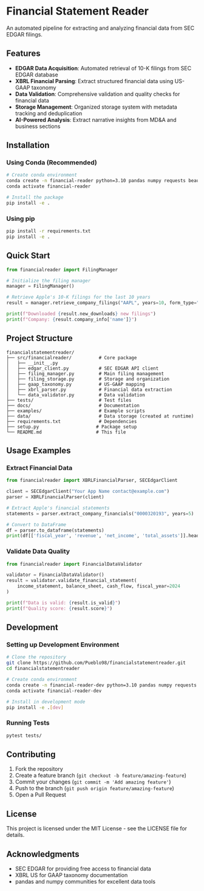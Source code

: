 # Financial Statement Reader

An automated pipeline for extracting and analyzing financial data from SEC EDGAR filings.

## Features

- **EDGAR Data Acquisition**: Automated retrieval of 10-K filings from SEC EDGAR database
- **XBRL Financial Parsing**: Extract structured financial data using US-GAAP taxonomy
- **Data Validation**: Comprehensive validation and quality checks for financial data
- **Storage Management**: Organized storage system with metadata tracking and deduplication
- **AI-Powered Analysis**: Extract narrative insights from MD&A and business sections

## Installation

### Using Conda (Recommended)

```bash
# Create conda environment
conda create -n financial-reader python=3.10 pandas numpy requests beautifulsoup4 lxml openpyxl
conda activate financial-reader

# Install the package
pip install -e .
```

### Using pip

```bash
pip install -r requirements.txt
pip install -e .
```

## Quick Start

```python
from financialreader import FilingManager

# Initialize the filing manager
manager = FilingManager()

# Retrieve Apple's 10-K filings for the last 10 years
result = manager.retrieve_company_filings("AAPL", years=10, form_type="10-K")

print(f"Downloaded {result.new_downloads} new filings")
print(f"Company: {result.company_info['name']}")
```

## Project Structure

```
financialstatementreader/
├── src/financialreader/          # Core package
│   ├── __init__.py
│   ├── edgar_client.py           # SEC EDGAR API client
│   ├── filing_manager.py         # Main filing management
│   ├── filing_storage.py         # Storage and organization
│   ├── gaap_taxonomy.py          # US-GAAP mapping
│   ├── xbrl_parser.py            # Financial data extraction
│   └── data_validator.py         # Data validation
├── tests/                        # Test files
├── docs/                         # Documentation
├── examples/                     # Example scripts
├── data/                         # Data storage (created at runtime)
├── requirements.txt              # Dependencies
├── setup.py                     # Package setup
└── README.md                    # This file
```

## Usage Examples

### Extract Financial Data

```python
from financialreader import XBRLFinancialParser, SECEdgarClient

client = SECEdgarClient("Your App Name contact@example.com")
parser = XBRLFinancialParser(client)

# Extract Apple's financial statements
statements = parser.extract_company_financials("0000320193", years=5)

# Convert to DataFrame
df = parser.to_dataframe(statements)
print(df[['fiscal_year', 'revenue', 'net_income', 'total_assets']].head())
```

### Validate Data Quality

```python
from financialreader import FinancialDataValidator

validator = FinancialDataValidator()
result = validator.validate_financial_statement(
    income_statement, balance_sheet, cash_flow, fiscal_year=2024
)

print(f"Data is valid: {result.is_valid}")
print(f"Quality score: {result.score}")
```

## Development

### Setting up Development Environment

```bash
# Clone the repository
git clone https://github.com/Pueblo98/financialstatementreader.git
cd financialstatementreader

# Create conda environment
conda create -n financial-reader-dev python=3.10 pandas numpy requests beautifulsoup4 lxml openpyxl pytest black flake8
conda activate financial-reader-dev

# Install in development mode
pip install -e .[dev]
```

### Running Tests

```bash
pytest tests/
```

## Contributing

1. Fork the repository
2. Create a feature branch (`git checkout -b feature/amazing-feature`)
3. Commit your changes (`git commit -m 'Add amazing feature'`)
4. Push to the branch (`git push origin feature/amazing-feature`)
5. Open a Pull Request

## License

This project is licensed under the MIT License - see the LICENSE file for details.

## Acknowledgments

- SEC EDGAR for providing free access to financial data
- XBRL US for GAAP taxonomy documentation
- pandas and numpy communities for excellent data tools